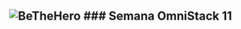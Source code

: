 ![BeTheHero](https://raw.githubusercontent.com/rocketseat-education/semana-omnistack-11/master/.github/bethehero.png)
    ### Semana OmniStack 11
---
